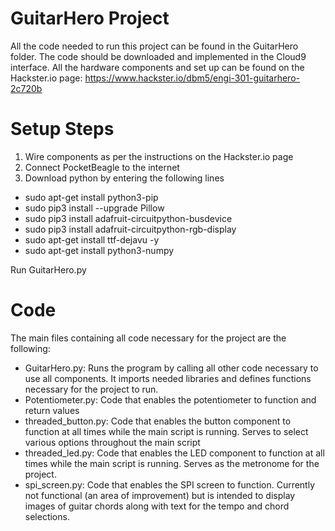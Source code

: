 # GuitarHero Project

All the code needed to run this project can be found in the GuitarHero folder. The code should be downloaded and implemented in the Cloud9 interface. All the hardware components and set up can be found on the Hackster.io page:
https://www.hackster.io/dbm5/engi-301-guitarhero-2c720b

# Setup Steps
1. Wire components as per the instructions on the Hackster.io page
2. Connect PocketBeagle to the internet
3. Download python by entering the following lines
  - sudo apt-get install python3-pip
  - sudo pip3 install --upgrade Pillow
  - sudo pip3 install adafruit-circuitpython-busdevice
  - sudo pip3 install adafruit-circuitpython-rgb-display
  - sudo apt-get install ttf-dejavu -y
  - sudo apt-get install python3-numpy

Run GuitarHero.py

# Code

The main files containing all code necessary for the project are the following:
   - GuitarHero.py: Runs the program by calling all other code necessary to use all components. It imports needed libraries and defines functions necessary for the project to run.
   - Potentiometer.py: Code that enables the potentiometer to function and return values
   - threaded_button.py: Code that enables the button component to function at all times while the main script is running. Serves to select various options throughout the main script
   - threaded_led.py: Code that enables the LED component to function at all times while the main script is running. Serves as the metronome for the project.
   - spi_screen.py: Code that enables the SPI screen to function. Currently not functional (an area of improvement) but is intended to display images of guitar chords along with text for the tempo and chord selections.


